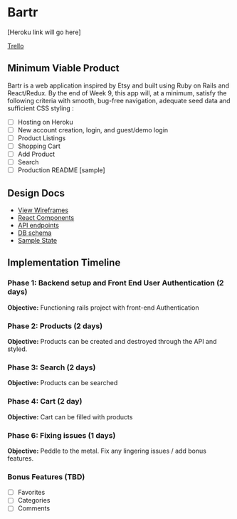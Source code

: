 # Bartr

[Heroku link will go here]

[Trello][trello]

[trello]: https://trello.com/b/F9l46E8o/bartr

## Minimum Viable Product

Bartr is a web application inspired by Etsy and built using Ruby on Rails and React/Redux.  By the end of Week 9, this app will, at a minimum, satisfy the following criteria with smooth, bug-free navigation, adequate seed data and sufficient CSS styling :
- [ ] Hosting on Heroku
- [ ] New account creation, login, and guest/demo login
- [ ] Product Listings
- [ ] Shopping Cart
- [ ] Add Product
- [ ] Search
- [ ] Production README [sample]

## Design Docs
* [View Wireframes][wireframes]
* [React Components][components]
* [API endpoints][api-endpoints]
* [DB schema][schema]
* [Sample State][sample-state]

[wireframes]: wireframes
[components]: component-hierarchy.md
[sample-state]: sample-state.md
[api-endpoints]: api-endpoints.md
[schema]: schema.md

## Implementation Timeline

### Phase 1: Backend setup and Front End User Authentication (2 days)
**Objective:** Functioning rails project with front-end Authentication

### Phase 2: Products (2 days)

**Objective:** Products can be created and destroyed through
the API and styled.

### Phase 3: Search (2 days)

**Objective:** Products can be searched

### Phase 4: Cart (2 day)

**Objective:** Cart can be filled with products

### Phase 6: Fixing issues (1 days)

**Objective:**  Peddle to the metal. Fix any lingering issues / add bonus features.



### Bonus Features (TBD)
- [ ] Favorites
- [ ] Categories
- [ ] Comments
